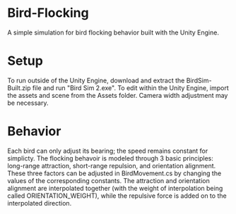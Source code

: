 # Bird-Flocking
A simple simulation for bird flocking behavior built with the Unity Engine.
# Setup
To run outside of the Unity Engine, download and extract the BirdSim-Built.zip file and run "Bird Sim 2.exe".
To edit within the Unity Engine, import the assets and scene from the Assets folder. Camera width adjustment may be necessary.
# Behavior
Each bird can only adjust its bearing; the speed remains constant for simplicty. The flocking behavoir is modeled through 3 basic principles: long-range attraction, short-range repulsion, and orientation alignment. These three factors can be adjusted in BirdMovement.cs by changing the values of the corresponding constants. The attraction and orientation alignment are interpolated together (with the weight of interpolation being called ORIENTATION_WEIGHT), while the repulsive force is added on to the interpolated direction.
